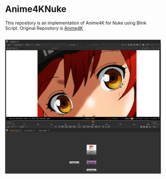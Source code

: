 # Anime4KNuke

This repository is an implementation of Anime4K for Nuke using Blink Script.
Original Repository is [Anime4K](https://github.com/bloc97/Anime4K)

![](./images/Anime4k_nuke_fig1.PNG)
---
